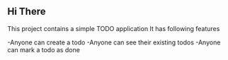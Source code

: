## Hi There
This project contains a simple TODO application
It has following features
  
-Anyone can create a todo
-Anyone can see their existing todos
-Anyone can mark a todo as done

